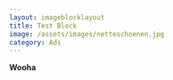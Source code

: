 ```yaml
---
layout: imageblocklayout
title: Test Block
image: /assets/images/netteschoenen.jpg
category: Ads
---
```

**Wooha**
